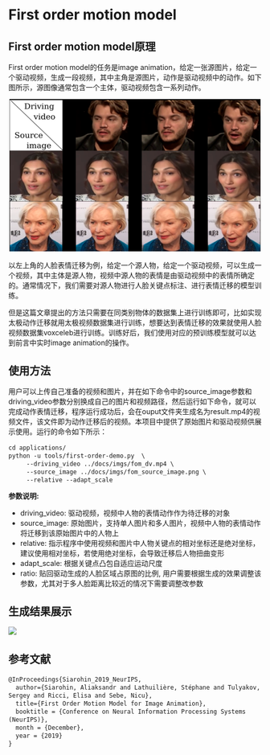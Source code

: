 # First order motion model

## First order motion model原理

First order motion model的任务是image animation，给定一张源图片，给定一个驱动视频，生成一段视频，其中主角是源图片，动作是驱动视频中的动作。如下图所示，源图像通常包含一个主体，驱动视频包含一系列动作。

<div align="center">
  <img src="../../imgs/fom_demo.png" width="500"/>
</div>

以左上角的人脸表情迁移为例，给定一个源人物，给定一个驱动视频，可以生成一个视频，其中主体是源人物，视频中源人物的表情是由驱动视频中的表情所确定的。通常情况下，我们需要对源人物进行人脸关键点标注、进行表情迁移的模型训练。

但是这篇文章提出的方法只需要在同类别物体的数据集上进行训练即可，比如实现太极动作迁移就用太极视频数据集进行训练，想要达到表情迁移的效果就使用人脸视频数据集voxceleb进行训练。训练好后，我们使用对应的预训练模型就可以达到前言中实时image animation的操作。

## 使用方法

用户可以上传自己准备的视频和图片，并在如下命令中的source_image参数和driving_video参数分别换成自己的图片和视频路径，然后运行如下命令，就可以完成动作表情迁移，程序运行成功后，会在ouput文件夹生成名为result.mp4的视频文件，该文件即为动作迁移后的视频。本项目中提供了原始图片和驱动视频供展示使用。运行的命令如下所示：

```
cd applications/
python -u tools/first-order-demo.py  \
     --driving_video ../docs/imgs/fom_dv.mp4 \
     --source_image ../docs/imgs/fom_source_image.png \
     --relative --adapt_scale
```

**参数说明:**
- driving_video: 驱动视频，视频中人物的表情动作作为待迁移的对象
- source_image: 原始图片，支持单人图片和多人图片，视频中人物的表情动作将迁移到该原始图片中的人物上
- relative: 指示程序中使用视频和图片中人物关键点的相对坐标还是绝对坐标，建议使用相对坐标，若使用绝对坐标，会导致迁移后人物扭曲变形
- adapt_scale: 根据关键点凸包自适应运动尺度
- ratio: 贴回驱动生成的人脸区域占原图的比例, 用户需要根据生成的效果调整该参数，尤其对于多人脸距离比较近的情况下需要调整改参数


## 生成结果展示

![](../../imgs/first_order.gif)


## 参考文献

```
@InProceedings{Siarohin_2019_NeurIPS,
  author={Siarohin, Aliaksandr and Lathuilière, Stéphane and Tulyakov, Sergey and Ricci, Elisa and Sebe, Nicu},
  title={First Order Motion Model for Image Animation},
  booktitle = {Conference on Neural Information Processing Systems (NeurIPS)},
  month = {December},
  year = {2019}
}

```
